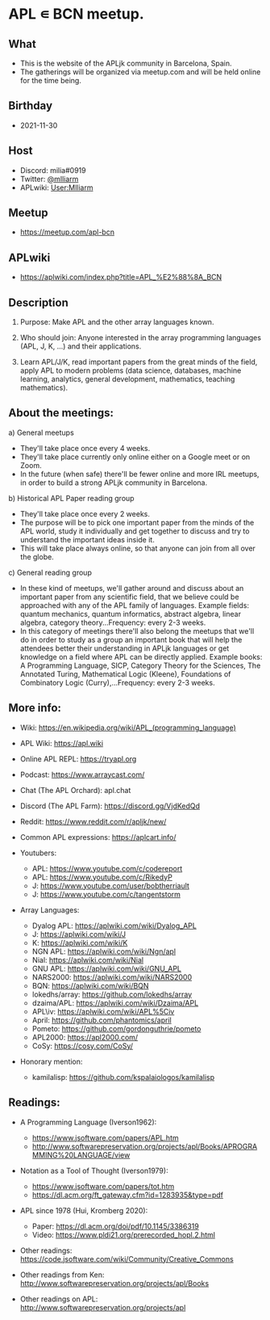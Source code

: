 # APL ∊ BCN meetup.

## What
- This is the website of the APLjk community in Barcelona, Spain.
- The gatherings will be organized via meetup.com and will be held online for the time being.

## Birthday
- 2021-11-30

## Host
- Discord: milia#0919
- Twitter: [@mlliarm](https://twitter.com/mlliarm)
- APLwiki: [User:Mlliarm](https://aplwiki.com/wiki/User:Mlliarm)

## Meetup
- https://meetup.com/apl-bcn

## APLwiki
- https://aplwiki.com/index.php?title=APL_%E2%88%8A_BCN

## Description

1) Purpose: Make APL and the other array languages known.

2) Who should join: Anyone interested in the array programming languages (APL, J, K, ...) and their applications.

3) Learn APL/J/K, read important papers from the great minds of the field, apply APL to modern problems (data science, databases, machine learning, analytics, general development, mathematics, teaching mathematics).

##  About the meetings:

a) General meetups
- They'll take place once every 4 weeks.
- They'll take place currently only online either on a Google meet or on Zoom. 
- In the future (when safe) there'll be fewer online and more IRL meetups, in order to build a strong APLjk community in Barcelona.

b) Historical APL Paper reading group
- They'll take place once every 2 weeks.
- The purpose will be to pick one important paper from the minds of the APL world, study it individually and get together to discuss and try to understand the important ideas inside it.
- This will take place always online, so that anyone can join from all over the globe.

c) General reading group
- In these kind of meetups, we'll gather around and discuss about an important paper from any scientific field, that we believe could be approached with any of the APL family of languages. Example fields: quantum mechanics, quantum informatics, abstract algebra, linear algebra, category theory...Frequency: every 2-3 weeks.
- In this category of meetings there'll also belong the meetups that we'll do in order to study as a group an important book that will help the attendees better their understanding in APLjk languages or get knowledge on a field where APL can be directly applied. Example books: A Programming Language, SICP, Category Theory for the Sciences, The Annotated Turing, Mathematical Logic (Kleene), Foundations of Combinatory Logic (Curry),...Frequency: every 2-3 weeks.

## More info:
- Wiki: https://en.wikipedia.org/wiki/APL_(programming_language)

- APL Wiki: https://apl.wiki

- Online APL REPL: https://tryapl.org

- Podcast: https://www.arraycast.com/

- Chat (The APL Orchard): apl.chat

- Discord (The APL Farm): https://discord.gg/VjdKedQd 

- Reddit: https://www.reddit.com/r/apljk/new/

- Common APL expressions: https://aplcart.info/

- Youtubers:
  * APL: https://www.youtube.com/c/codereport
  * APL: https://www.youtube.com/c/RikedyP
  * J: https://www.youtube.com/user/bobtherriault
  * J: https://www.youtube.com/c/tangentstorm
	
- Array Languages:
  * Dyalog APL: https://aplwiki.com/wiki/Dyalog_APL
  * J: https://aplwiki.com/wiki/J
  * K: https://aplwiki.com/wiki/K
  * NGN APL: https://aplwiki.com/wiki/Ngn/apl
  * Nial: https://aplwiki.com/wiki/Nial
  * GNU APL: https://aplwiki.com/wiki/GNU_APL
  * NARS2000: https://aplwiki.com/wiki/NARS2000
  * BQN: https://aplwiki.com/wiki/BQN
  * lokedhs/array: https://github.com/lokedhs/array
  * dzaima/APL: https://aplwiki.com/wiki/Dzaima/APL
  * APL\iv: https://aplwiki.com/wiki/APL%5Civ
  * April: https://github.com/phantomics/april
  * Pometo: https://github.com/gordonguthrie/pometo
  * APL2000: https://apl2000.com/
  * CoSy: https://cosy.com/CoSy/
- Honorary mention:
  * kamilalisp: https://github.com/kspalaiologos/kamilalisp

## Readings:

- A Programming Language (Iverson1962):
  * https://www.jsoftware.com/papers/APL.htm
  * http://www.softwarepreservation.org/projects/apl/Books/APROGRAMMING%20LANGUAGE/view

- Notation as a Tool of Thought (Iverson1979): 
  * https://www.jsoftware.com/papers/tot.htm
  * https://dl.acm.org/ft_gateway.cfm?id=1283935&type=pdf

- APL since 1978 (Hui, Kromberg 2020): 
  * Paper: https://dl.acm.org/doi/pdf/10.1145/3386319
  * Video: https://www.pldi21.org/prerecorded_hopl.2.html

- Other readings: https://code.jsoftware.com/wiki/Community/Creative_Commons
- Other readings from Ken: http://www.softwarepreservation.org/projects/apl/Books
- Other readings on APL: http://www.softwarepreservation.org/projects/apl
